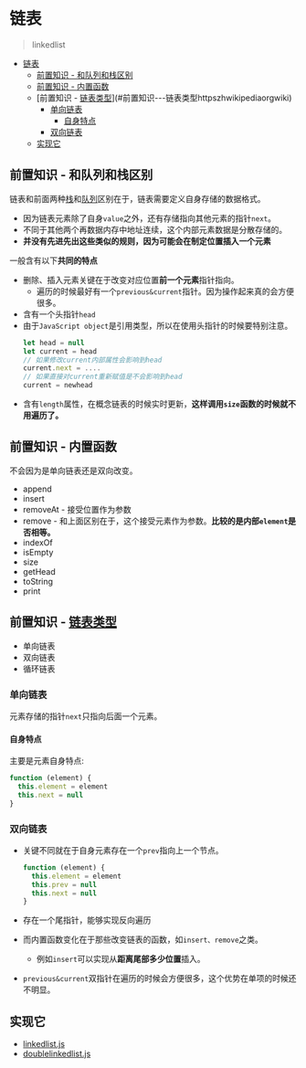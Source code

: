 # 链表
> linkedlist

<!-- TOC -->

- [链表](#链表)
  - [前置知识 - 和队列和栈区别](#前置知识---和队列和栈区别)
  - [前置知识 - 内置函数](#前置知识---内置函数)
  - [前置知识 - [链表类型](https://zh.wikipedia.org/wiki/链表)](#前置知识---链表类型httpszhwikipediaorgwiki)
    - [单向链表](#单向链表)
      - [自身特点](#自身特点)
    - [双向链表](#双向链表)
  - [实现它](#实现它)

<!-- /TOC -->

## 前置知识 - 和队列和栈区别

链表和前面两种[栈](https://github.com/JiangWeixian/JS-Books/blob/master/JS%E6%95%B0%E6%8D%AE%E7%BB%93%E6%9E%84%E4%B8%8E%E7%AE%97%E6%B3%95/%E6%A0%88/stack.md)和[队列](https://github.com/JiangWeixian/JS-Books/blob/master/JS%E6%95%B0%E6%8D%AE%E7%BB%93%E6%9E%84%E4%B8%8E%E7%AE%97%E6%B3%95/%E9%98%9F%E5%88%97/queue.md)区别在于，链表需要定义自身存储的数据格式。

* 因为链表元素除了自身`value`之外，还有存储指向其他元素的指针`next`。
* 不同于其他两个再数据内存中地址连续，这个内部元素数据是分散存储的。
* **并没有先进先出这些类似的规则，因为可能会在制定位置插入一个元素**

一般含有以下**共同的特点**

* 删除、插入元素关键在于改变对应位置**前一个元素**指针指向。
  * 遍历的时候最好有一个`previous&current`指针。因为操作起来真的会方便很多。
* 含有一个头指针`head`
* 由于`JavaScript object`是引用类型，所以在使用头指针的时候要特别注意。
    ```JavaScript
    let head = null
    let current = head
    // 如果修改current内部属性会影响到head
    current.next = ....
    // 如果直接对current重新赋值是不会影响到head
    current = newhead
    ````
* 含有`length`属性，在概念链表的时候实时更新，**这样调用`size`函数的时候就不用遍历了。**

## 前置知识 - 内置函数

不会因为是单向链表还是双向改变。

* append
* insert
* removeAt - 接受位置作为参数
* remove - 和上面区别在于，这个接受元素作为参数。**比较的是内部`element`是否相等。**
* indexOf
* isEmpty
* size
* getHead
* toString
* print

## 前置知识 - [链表类型](https://zh.wikipedia.org/wiki/%E9%93%BE%E8%A1%A8)

* 单向链表
* 双向链表
* 循环链表

### 单向链表

元素存储的指针`next`只指向后面一个元素。

#### 自身特点

主要是元素自身特点:

```JavaScript
function (element) {
  this.element = element
  this.next = null
}
```

### 双向链表

* 关键不同就在于自身元素存在一个`prev`指向上一个节点。

  ```JavaScript
  function (element) {
    this.element = element
    this.prev = null
    this.next = null
  }
  ```
* 存在一个尾指针，能够实现反向遍历
* 而内置函数变化在于那些改变链表的函数，如`insert、remove`之类。
  * 例如`insert`可以实现从**距离尾部多少位置**插入。
* `previous&current`双指针在遍历的时候会方便很多，这个优势在单项的时候还不明显。
## 实现它

* [linkedlist.js](https://github.com/JiangWeixian/JS-Books/blob/master/JS%E6%95%B0%E6%8D%AE%E7%BB%93%E6%9E%84%E4%B8%8E%E7%AE%97%E6%B3%95/%E9%93%BE%E8%A1%A8/linkedList.js)
* [doublelinkedlist.js](https://github.com/JiangWeixian/JS-Books/blob/master/JS%E6%95%B0%E6%8D%AE%E7%BB%93%E6%9E%84%E4%B8%8E%E7%AE%97%E6%B3%95/%E9%93%BE%E8%A1%A8/doubleLinkedList.js)

